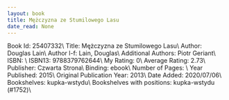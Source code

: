 ```yaml
---
layout: book
title: Mężczyzna ze Stumilowego Lasu
date_read: None
---
```


Book Id: 25407332\ 
Title: Mężczyzna ze Stumilowego Lasu\ 
Author: Douglas Lain\ 
Author l-f: Lain, Douglas\ 
Additional Authors: Piotr Geriant\ 
ISBN: \ 
ISBN13: 9788379762644\ 
My Rating: 0\ 
Average Rating: 2.73\ 
Publisher: Czwarta Strona\ 
Binding: ebook\ 
Number of Pages: \ 
Year Published: 2015\ 
Original Publication Year: 2013\ 
Date Added: 2020/07/06\ 
Bookshelves: kupka-wstydu\ 
Bookshelves with positions: kupka-wstydu (#1752)\ 

